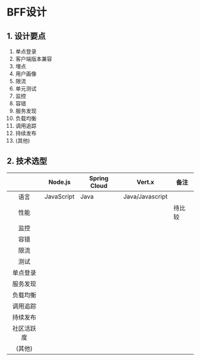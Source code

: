 
# BFF设计

## 1. 设计要点

1. 单点登录
2. 客户端版本兼容
3. 埋点
4. 用户画像
5. 限流
6. 单元测试
7. 监控				
8. 容错								
9. 服务发现				
1. 负载均衡				
1. 调用追踪
2. 持续发布
2. (其他)

## 2. 技术选型
|       | Node.js | Spring Cloud | Vert.x | 备注 |
|:-----:|--------|---------|--------------|-----|
| 语言    |    JavaScript    |    Java     |       Java/Javascript       |     |
| 性能    |        |         |              |  待比较   |
| 监控    |        |         |              |     |
| 容错  |        |         |              |     |
| 限流    |        |         |              |     |
| 测试    |        |         |              |     |
| 单点登录  |        |         |              |     |
| 服务发现  |        |         |              |     |
| 负载均衡  |        |         |              |     |
| 调用追踪  |        |         |              |     |
| 持续发布  |        |         |              |     |
| 社区活跃度 |        |         |              |     |
| (其他)  |        |         |              |     |
